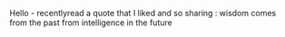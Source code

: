 Hello - recentlyread a quote that I liked  and so sharing : wisdom comes from the past from intelligence in the future 
